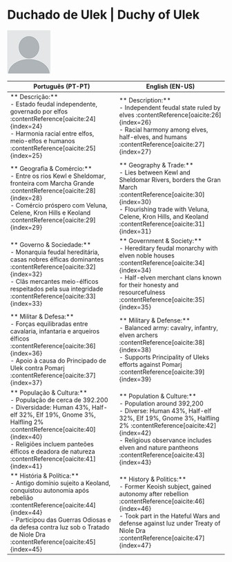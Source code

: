# Duchado de Ulek | Duchy of Ulek
![Ulek](tools/blank.png)

| **Português (PT-PT)** | **English (EN-US)** |
|----------------------|---------------------|
| ** Descrição:**<br> - Estado feudal independente, governado por elfos :contentReference[oaicite:24]{index=24}<br> - Harmonia racial entre elfos, meio-elfos e humanos :contentReference[oaicite:25]{index=25} | ** Description:**<br> - Independent feudal state ruled by elves :contentReference[oaicite:26]{index=26}<br> - Racial harmony among elves, half-elves, and humans :contentReference[oaicite:27]{index=27} |
| ** Geografia & Comércio:**<br> - Entre os rios Kewl e Sheldomar, fronteira com Marcha Grande :contentReference[oaicite:28]{index=28}<br> - Comércio próspero com Veluna, Celene, Kron Hills e Keoland :contentReference[oaicite:29]{index=29} | ** Geography & Trade:**<br> - Lies between Kewl and Sheldomar Rivers, borders the Gran March :contentReference[oaicite:30]{index=30}<br> - Flourishing trade with Veluna, Celene, Kron Hills, and Keoland :contentReference[oaicite:31]{index=31} |
| ** Governo & Sociedade:**<br> - Monarquia feudal hereditária, casas nobres élficas dominantes :contentReference[oaicite:32]{index=32}<br> - Clãs mercantes meio-élficos respeitados pela sua integridade :contentReference[oaicite:33]{index=33} | ** Government & Society:**<br> - Hereditary feudal monarchy with elven noble houses :contentReference[oaicite:34]{index=34}<br> - Half-elven merchant clans known for their honesty and resourcefulness :contentReference[oaicite:35]{index=35} |
| ** Militar & Defesa:**<br> - Forças equilibradas entre cavalaria, infantaria e arqueiros élficos :contentReference[oaicite:36]{index=36}<br> - Apoio à causa do Principado de Ulek contra Pomarj :contentReference[oaicite:37]{index=37} | ** Military & Defense:**<br> - Balanced army: cavalry, infantry, elven archers :contentReference[oaicite:38]{index=38}<br> - Supports Principality of Uleks efforts against Pomarj :contentReference[oaicite:39]{index=39} |
| ** População & Cultura:**<br> - População de cerca de 392.200<br> - Diversidade: Human 43%, Half-elf 32%, Elf 19%, Gnome 3%, Halfling 2% :contentReference[oaicite:40]{index=40}<br> - Religiões incluem panteões élficos e deadora de natureza :contentReference[oaicite:41]{index=41} | ** Population & Culture:**<br> - Population around 392,200<br> - Diverse: Human 43%, Half-elf 32%, Elf 19%, Gnome 3%, Halfling 2% :contentReference[oaicite:42]{index=42}<br> - Religious observance includes elven and nature pantheons :contentReference[oaicite:43]{index=43} |
| ** História & Política:**<br> - Antigo domínio sujeito a Keoland, conquistou autonomia após rebelião :contentReference[oaicite:44]{index=44}<br> - Participou das Guerras Odiosas e da defesa contra Iuz sob o Tratado de Niole Dra :contentReference[oaicite:45]{index=45} | ** History & Politics:**<br> - Former Keoish subject, gained autonomy after rebellion :contentReference[oaicite:46]{index=46}<br> - Took part in the Hateful Wars and defense against Iuz under Treaty of Niole Dra :contentReference[oaicite:47]{index=47} |





